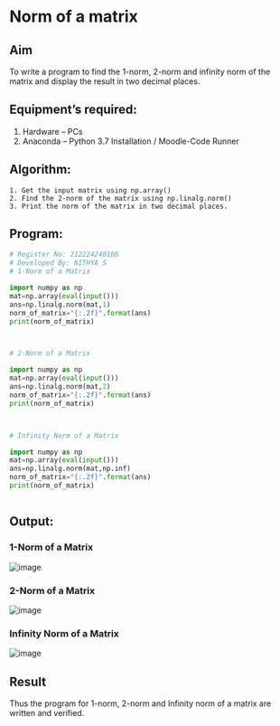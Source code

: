 # Norm of a matrix
## Aim
To write a program to find the 1-norm, 2-norm and infinity norm of the matrix and display the result in two decimal places.
## Equipment’s required:
1.	Hardware – PCs
2.	Anaconda – Python 3.7 Installation / Moodle-Code Runner
## Algorithm:
	1. Get the input matrix using np.array()   
    2. Find the 2-norm of the matrix using np.linalg.norm()
	3. Print the norm of the matrix in two decimal places.
## Program:
```Python
# Register No: 212224240106
# Developed By: NITHYA S
# 1-Norm of a Matrix

import numpy as np
mat=np.array(eval(input()))
ans=np.linalg.norm(mat,1)
norm_of_matrix="{:.2f}".format(ans)
print(norm_of_matrix)



# 2-Norm of a Matrix

import numpy as np
mat=np.array(eval(input()))
ans=np.linalg.norm(mat,2)
norm_of_matrix="{:.2f}".format(ans)
print(norm_of_matrix)



# Infinity Norm of a Matrix

import numpy as np
mat=np.array(eval(input()))
ans=np.linalg.norm(mat,np.inf)
norm_of_matrix="{:.2f}".format(ans)
print(norm_of_matrix)



```
## Output:
### 1-Norm of a Matrix

![image](https://github.com/user-attachments/assets/da06c185-29ec-4ef0-8474-5fe72be3f84b)


### 2-Norm of a Matrix

![image](https://github.com/user-attachments/assets/223eba84-097e-46cd-b838-a7819b1ae14b)


### Infinity Norm of a Matrix

![image](https://github.com/user-attachments/assets/93316aa6-efe1-4b4f-b1a6-0c87234a2800)


## Result
Thus the program for 1-norm, 2-norm and Infinity norm of a matrix are written and verified.

